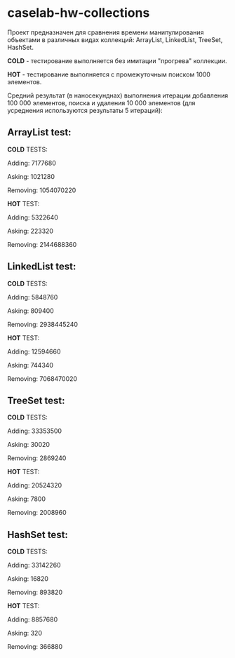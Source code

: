# caselab-hw-collections
Проект предназначен для сравнения времени манипулирования объектами в различных видах коллекций: ArrayList, LinkedList, TreeSet, HashSet.

**COLD** - тестирование выполняется без имитации "прогрева" коллекции. 

**HOT** - тестирование выполняется с промежуточным поиском 1000 элементов.

Средний результат (в наносекунднах) выполнения итерации добавления 100 000 элементов, поиска и удаления 10 000 элементов (для усреднения используются результаты 5 итераций):

ArrayList test: 
---------------------------
**COLD** TESTS:

Adding: 7177680

Asking: 1021280

Removing: 1054070220

**HOT** TEST:

Adding: 5322640

Asking: 223320

Removing: 2144688360



LinkedList test: 
---------------------------

**COLD** TESTS:

Adding: 5848760

Asking: 809400

Removing: 2938445240

**HOT** TEST:

Adding: 12594660

Asking: 744340

Removing: 7068470020



TreeSet test: 
---------------------------
**COLD** TESTS:

Adding: 33353500

Asking: 30020

Removing: 2869240

**HOT** TEST:

Adding: 20524320

Asking: 7800

Removing: 2008960



HashSet test: 
---------------------------
**COLD** TESTS:

Adding: 33142260

Asking: 16820

Removing: 893820

**HOT** TEST:

Adding: 8857680

Asking: 320

Removing: 366880
